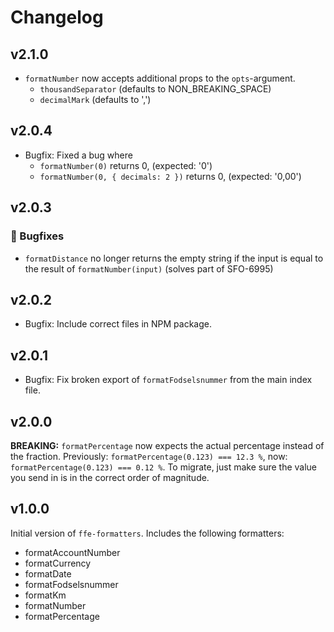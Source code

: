 # Changelog
## v2.1.0
- `formatNumber` now accepts additional props to the `opts`-argument.
    - `thousandSeparator` (defaults to NON_BREAKING_SPACE)
    - `decimalMark` (defaults to ',')
## v2.0.4
- Bugfix: Fixed a bug where
    - `formatNumber(0)` returns 0, (expected: '0')
    - `formatNumber(0, { decimals: 2 })` returns 0, (expected: '0,00') 
## v2.0.3

### 🐛 Bugfixes

* `formatDistance` no longer returns the empty string if the input is equal to
the result of `formatNumber(input)` (solves part of SFO-6995)

## v2.0.2

- Bugfix: Include correct files in NPM package.

## v2.0.1

- Bugfix: Fix broken export of `formatFodselsnummer` from the main index file.

## v2.0.0

**BREAKING:** `formatPercentage` now expects the actual percentage instead of the fraction.
Previously: `formatPercentage(0.123) === 12.3 %`, now: `formatPercentage(0.123) === 0.12 %`.
To migrate, just make sure the value you send in is in the correct order of magnitude.

## v1.0.0

Initial version of `ffe-formatters`. Includes the following formatters:
- formatAccountNumber
- formatCurrency
- formatDate
- formatFodselsnummer
- formatKm
- formatNumber
- formatPercentage
